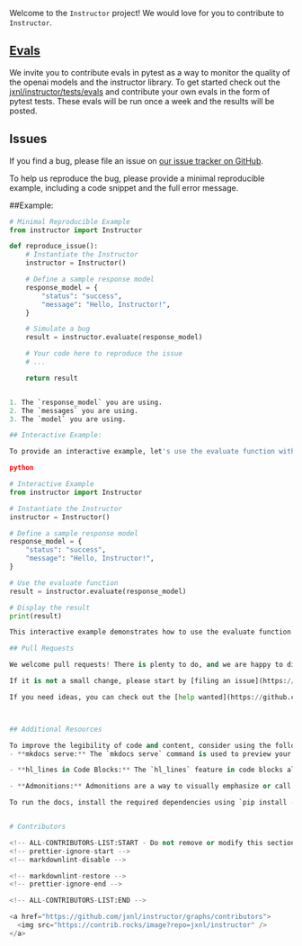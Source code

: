 Welcome to the `Instructor` project! We would love for you to contribute to `Instructor`.
  
## [Evals](https://github.com/jxnl/instructor/tree/main/tests/openai/evals)

We invite you to contribute evals in pytest as a way to monitor the quality of the openai models and the instructor library. To get started check out the [jxnl/instructor/tests/evals](https://github.com/jxnl/instructor/tree/main/tests/openai/evals) and contribute your own evals in the form of pytest tests. These evals will be run once a week and the results will be posted.

## Issues

If you find a bug, please file an issue on [our issue tracker on GitHub](https://github.com/jxnl/instructor/issues).

To help us reproduce the bug, please provide a minimal reproducible example, including a code snippet and the full error message.


##Example: 

```python
# Minimal Reproducible Example
from instructor import Instructor

def reproduce_issue():
    # Instantiate the Instructor
    instructor = Instructor()

    # Define a sample response model
    response_model = {
        "status": "success",
        "message": "Hello, Instructor!",
    }

    # Simulate a bug
    result = instructor.evaluate(response_model)

    # Your code here to reproduce the issue
    # ...

    return result


1. The `response_model` you are using.
2. The `messages` you are using.
3. The `model` you are using.

## Interactive Example:

To provide an interactive example, let's use the evaluate function with the provided example:

python

# Interactive Example
from instructor import Instructor

# Instantiate the Instructor
instructor = Instructor()

# Define a sample response model
response_model = {
    "status": "success",
    "message": "Hello, Instructor!",
}

# Use the evaluate function
result = instructor.evaluate(response_model)

# Display the result
print(result)

This interactive example demonstrates how to use the evaluate function with the provided response_model. Feel free to experiment with different response models and observe the output.

## Pull Requests

We welcome pull requests! There is plenty to do, and we are happy to discuss any contributions you would like to make.

If it is not a small change, please start by [filing an issue](https://github.com/jxnl/instructor/issues) first.

If you need ideas, you can check out the [help wanted](https://github.com/jxnl/instructor/labels/help%20wanted) or [good first issue](https://github.com/jxnl/instructor/labels/good%20first%20issue) labels.



## Additional Resources

To improve the legibility of code and content, consider using the following features:
- **mkdocs serve:** The `mkdocs serve` command is used to preview your documentation locally during the development phase. When you run this command in your terminal, MkDocs starts a development server, allowing you to view and interact with your documentation in a web browser. This is helpful for checking how your changes look before publishing the documentation. Learn more in the [mkdocs serve documentation](https://www.mkdocs.org/commands/serve/).

- **hl_lines in Code Blocks:** The `hl_lines` feature in code blocks allows you to highlight specific lines within the code block. This is useful for drawing attention to particular lines of code when explaining examples or providing instructions. You can specify the lines to highlight using the `hl_lines` option in your code block configuration. For more details and examples, you can refer to the [hl_lines documentation](https://www.mkdocs.org/user-guide/writing-your-docs/#syntax-highlighting).

- **Admonitions:** Admonitions are a way to visually emphasize or call attention to certain pieces of information in your documentation. They come in various styles, such as notes, warnings, tips, etc. Admonitions provide a structured and consistent way to present important content. For usage examples and details on incorporating admonitions into your documentation, you can refer to the [admonitions documentation](https://www.mkdocs.org/user-guide/writing-your-docs/#admonitions).

To run the docs, install the required dependencies using `pip install -r requirements-doc.txt` and run `mkdocs serve -w .` to preview the documentation.


# Contributors

<!-- ALL-CONTRIBUTORS-LIST:START - Do not remove or modify this section -->
<!-- prettier-ignore-start -->
<!-- markdownlint-disable -->

<!-- markdownlint-restore -->
<!-- prettier-ignore-end -->

<!-- ALL-CONTRIBUTORS-LIST:END -->

<a href="https://github.com/jxnl/instructor/graphs/contributors">
  <img src="https://contrib.rocks/image?repo=jxnl/instructor" />
</a>
